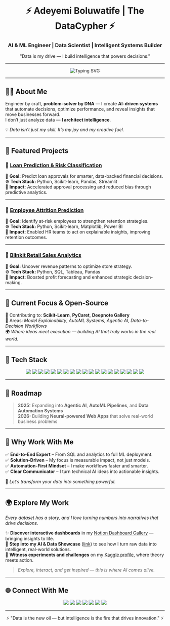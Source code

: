 <!-- 🧠 Neural Glow GitHub Profile - Boluwatife Adeyemi -->

<h1 align="center">⚡ Adeyemi Boluwatife | The DataCypher ⚡</h1>
<h3 align="center">AI & ML Engineer | Data Scientist | Intelligent Systems Builder</h3>
<p align="center">"Data is my drive — I build intelligence that powers decisions."</p>

---

<p align="center">
  <img src="https://readme-typing-svg.demolab.com?font=Fira+Code&size=22&duration=3500&pause=1000&color=00FFFF&center=true&vCenter=true&width=600&lines=AI+Engineer+%7C+Data+Scientist;Automation+%26+ML+Specialist;Turning+Data+Into+Intelligence+Since+Day+One" alt="Typing SVG">
</p>

---

## 👨‍💻 About Me

Engineer by craft, **problem-solver by DNA** — I create **AI-driven systems** that automate decisions, optimize performance, and reveal insights that move businesses forward.  
I don’t just analyze data — **I architect intelligence**.

💡 *Data isn’t just my skill. It’s my joy and my creative fuel.*

---

## 🚀 Featured Projects

### 🔮 [Loan Prediction & Risk Classification](https://github.com/PerceptronCipher/loan-prediction-models)
🎯 **Goal:** Predict loan approvals for smarter, data-backed financial decisions.  
⚙️ **Tech Stack:** Python, Scikit-learn, Pandas, Streamlit  
🚀 **Impact:** Accelerated approval processing and reduced bias through predictive analytics.

---

### 👥 [Employee Attrition Prediction](https://github.com/PerceptronCipher/employee-attrition-prediction)
🎯 **Goal:** Identify at-risk employees to strengthen retention strategies.  
⚙️ **Tech Stack:** Python, Scikit-learn, Matplotlib, Power BI  
🚀 **Impact:** Enabled HR teams to act on explainable insights, improving retention outcomes.

---

### 🛒 [Blinkit Retail Sales Analytics](https://github.com/PerceptronCipher/blinkit-sales-analytics)
🎯 **Goal:** Uncover revenue patterns to optimize store strategy.  
⚙️ **Tech Stack:** Python, SQL, Tableau, Pandas  
🚀 **Impact:** Boosted profit forecasting and enhanced strategic decision-making.

---

## 🧩 Current Focus & Open-Source

🧠 Contributing to: **Scikit-Learn**, **PyCaret**, **Deepnote Gallery**  
💬 Areas: *Model Explainability*, *AutoML Systems*, *Agentic AI*, *Data-to-Decision Workflows*  
🌍 *Where ideas meet execution — building AI that truly works in the real world.*

---

## 🧠 Tech Stack

<p align="center">
  <img src="https://img.shields.io/badge/Python-3776AB?style=for-the-badge&logo=python&logoColor=white"/>
  <img src="https://img.shields.io/badge/TensorFlow-FF6F00?style=for-the-badge&logo=tensorflow&logoColor=white"/>
  <img src="https://img.shields.io/badge/PyTorch-EE4C2C?style=for-the-badge&logo=pytorch&logoColor=white"/>
  <img src="https://img.shields.io/badge/R-276DC3?style=for-the-badge&logo=r&logoColor=white"/>
  <img src="https://img.shields.io/badge/Git-F05032?style=for-the-badge&logo=git&logoColor=white"/>
  <img src="https://img.shields.io/badge/GitHub-181717?style=for-the-badge&logo=github&logoColor=white"/>
  <img src="https://img.shields.io/badge/MySQL-4479A1?style=for-the-badge&logo=mysql&logoColor=white"/>
  <img src="https://img.shields.io/badge/PostgreSQL-4169E1?style=for-the-badge&logo=postgresql&logoColor=white"/>
  <img src="https://img.shields.io/badge/SQLite-003B57?style=for-the-badge&logo=sqlite&logoColor=white"/>
  <img src="https://img.shields.io/badge/VSCode-007ACC?style=for-the-badge&logo=visual-studio-code&logoColor=white"/>
  <img src="https://img.shields.io/badge/Streamlit-FF4B4B?style=for-the-badge&logo=streamlit&logoColor=white"/>
  <img src="https://img.shields.io/badge/Notion-000000?style=for-the-badge&logo=notion&logoColor=white"/>
  <img src="https://img.shields.io/badge/Spark-E25A1C?style=for-the-badge&logo=apache&logoColor=white"/>
  <img src="https://img.shields.io/badge/Excel-217346?style=for-the-badge&logo=microsoft-excel&logoColor=white"/>
  <img src="https://img.shields.io/badge/PowerBI-F2C811?style=for-the-badge&logo=microsoft-powerbi&logoColor=white"/>
  <img src="https://img.shields.io/badge/Tableau-E97627?style=for-the-badge&logo=tableau&logoColor=white"/>
  <img src="https://img.shields.io/badge/SPSS-FF6F00?style=for-the-badge&logo=ibm&logoColor=white"/>
  <img src="https://img.shields.io/badge/Statistics-4CAF50?style=for-the-badge&logo=chartdotjs&logoColor=white"/>
  <img src="https://img.shields.io/badge/Automation-n8n-FF6F00?style=for-the-badge&logo=n8n&logoColor=white"/>
</p>

---

## 🧭 Roadmap

> **2025:** Expanding into **Agentic AI**, **AutoML Pipelines**, and **Data Automation Systems**  
> **2026:** Building **Neural-powered Web Apps** that solve real-world business problems  

---

## 🌟 Why Work With Me

✅ **End-to-End Expert** – From SQL and analytics to full ML deployment.  
✅ **Solution-Driven** – My focus is measurable impact, not just models.  
✅ **Automation-First Mindset** – I make workflows faster and smarter.  
✅ **Clear Communicator** – I turn technical AI ideas into actionable insights.  

💬 *Let’s transform your data into something powerful.*

---

## 🌍 Explore My Work

*Every dataset has a story, and I love turning numbers into narratives that drive decisions.*  

✨ **Discover interactive dashboards** in my [Notion Dashboard Gallery](https://tinyurl.com/zzzbbaa) — bringing insights to life.  
🚀 **Step into my AI & Data Showcase** ([link](https://tinyurl.com/Adeyemi-B)) to see how I turn raw data into intelligent, real-world solutions.  
🎯 **Witness experiments and challenges** on my [Kaggle profile](https://www.kaggle.com/adeyemmi), where theory meets action.  

> *Explore, interact, and get inspired — this is where AI comes alive.*

---

## 🌐 Connect With Me  

<p align="center">
  <a href="https://tinyurl.com/Adeyemi-B" target="_blank"><img src="https://img.shields.io/badge/AI_&_Data_Showcase-000?style=for-the-badge&logo=notion&logoColor=white"/></a>
  <a href="https://github.com/PerceptronCipher" target="_blank"><img src="https://img.shields.io/badge/GitHub-100000?style=for-the-badge&logo=github&logoColor=white"/></a>
  <a href="https://www.kaggle.com/adeyemmi" target="_blank"><img src="https://img.shields.io/badge/Kaggle-20BEFF?style=for-the-badge&logo=kaggle&logoColor=white"/></a>
  <a href="mailto:adeyemiboluwatife.olayinka@gmail.com"><img src="https://img.shields.io/badge/Email-D14836?style=for-the-badge&logo=gmail&logoColor=white"/></a>
  <a href="https://twitter.com/@Adeyemi_Bhowlu" target="_blank"><img src="https://img.shields.io/badge/Twitter-1DA1F2?style=for-the-badge&logo=twitter&logoColor=white"/></a>
  <a href="https://wa.link/u8gd6x" target="_blank"><img src="https://img.shields.io/badge/WhatsApp-25D366?style=for-the-badge&logo=whatsapp&logoColor=white"/></a>
  <a href="https://www.linkedin.com/in/ibrahim-ibrahim-74329a383" target="_blank"><img src="https://img.shields.io/badge/LinkedIn-0077B5?style=for-the-badge&logo=linkedin&logoColor=white"/></a>
</p>

---

<p align="center">⚡ "Data is the new oil — but intelligence is the fire that drives innovation." ⚡</p>
